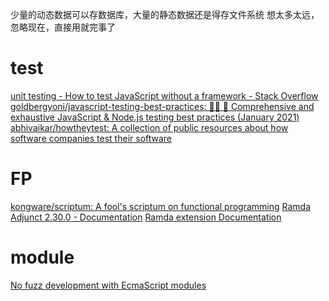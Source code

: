 少量的动态数据可以存数据库，大量的静态数据还是得存文件系统
	想太多太远，忽略现在，直接用就完事了
# test
[unit testing - How to test JavaScript without a framework - Stack Overflow](https://stackoverflow.com/questions/58242163/how-to-test-javascript-without-a-framework)
[goldbergyoni/javascript-testing-best-practices: 📗🌐 🚢 Comprehensive and exhaustive JavaScript & Node.js testing best practices (January 2021)](https://github.com/goldbergyoni/javascript-testing-best-practices)
[abhivaikar/howtheytest: A collection of public resources about how software companies test their software](https://github.com/abhivaikar/howtheytest)

# FP
[kongware/scriptum: A fool's scriptum on functional programming](https://github.com/kongware/scriptum)
[Ramda Adjunct 2.30.0 - Documentation](https://char0n.github.io/ramda-adjunct/2.30.0/index.html)
[Ramda extension Documentation](https://ramda-extension.firebaseapp.com/docs/)

# module
[No fuzz development with EcmaScript modules](https://jouni.kantola.se/blog/2020-12-20/no-fuzz-development-with-ecmascript-modules/)
